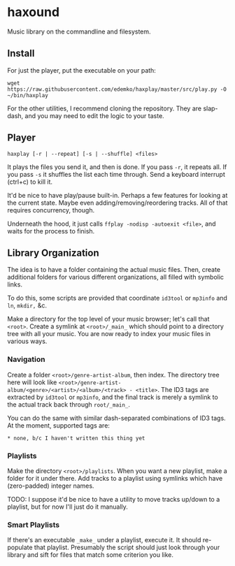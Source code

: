 # haxound

Music library on the commandline and filesystem.

## Install

For just the player, put the executable on your path:

```
wget https://raw.githubusercontent.com/edemko/haxplay/master/src/play.py -O ~/bin/haxplay
```

For the other utilities, I recommend cloning the repository.
They are slap-dash, and you may need to edit the logic to your taste.

## Player

`haxplay [-r | --repeat] [-s | --shuffle] <files>`

It plays the files you send it, and then is done.
If you pass `-r`, it repeats all. If you pass `-s` it shuffles the list each time through.
Send a keyboard interrupt (ctrl+c) to kill it.

It'd be nice to have play/pause built-in.
Perhaps a few features for looking at the current state.
Maybe even adding/removing/reordering tracks.
All of that requires concurrency, though.

Underneath the hood, it just calls `ffplay -nodisp -autoexit <file>`, and waits for the process to finish.


## Library Organization

The idea is to have a folder containing the actual music files.
Then, create additional folders for various different organizations, all filled with symbolic links.

To do this, some scripts are provided that coordinate `id3tool` or `mp3info` and `ln`, `mkdir,` &c.

Make a directory for the top level of your music browser;
let's call that `<root>`.
Create a symlink at `<root>/_main_` which should point to a directory tree with all your music.
You are now ready to index your music files in various ways.

### Navigation

Create a folder `<root>/genre-artist-album`, then index.
The directory tree here will look like `<root>/genre-artist-album/<genre>/<artist>/<album>/<track> - <title>`.
The ID3 tags are extracted by `id3tool` or `mp3info`,
    and the final track is merely a symlink to the actual track back through `root/_main_`.

You can do the same with similar dash-separated combinations of ID3 tags.
At the moment, supported tags are:
    
    * none, b/c I haven't written this thing yet

### Playlists

Make the directory `<root>/playlists`.
When you want a new playlist, make a folder for it under there.
Add tracks to a playlist using symlinks which have (zero-padded) integer names.

TODO: I suppose it'd be nice to have a utility to move tracks up/down to a playlist, but for now I'll just do it manually.

### Smart Playlists

If there's an executable `_make_` under a playlist, execute it.
It should re-populate that playlist.
Presumably the script should just look through your library and sift for files that match some criterion you like.
